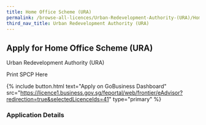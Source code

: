 ```yaml
---
title: Home Office Scheme (URA)
permalink: /browse-all-licences/Urban-Redevelopment-Authority-(URA)/Home-Office-Scheme-(URA)
third_nav_title: Urban Redevelopment Authority (URA)
---
```


## Apply for Home Office Scheme (URA)

Urban Redevelopment Authority (URA)

Print SPCP Here


{% include button.html text="Apply on GoBusiness Dashboard" src="https://licence1.business.gov.sg/feportal/web/frontier/eAdvisor?redirection=true&selectedLicenceIds=41" type="primary" %}

### Application Details

